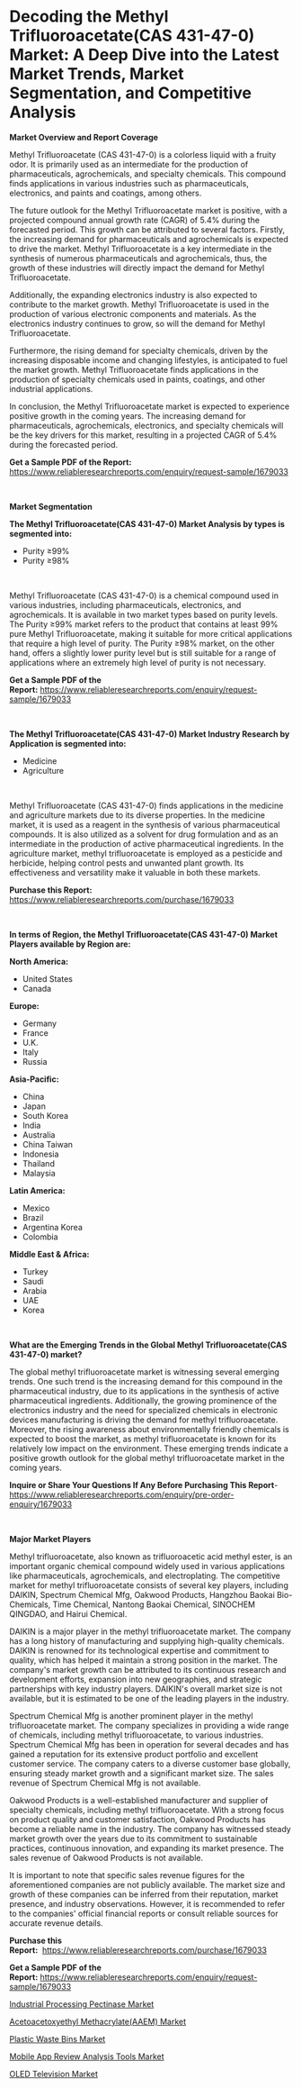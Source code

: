 <p><h1>Decoding the Methyl Trifluoroacetate(CAS 431-47-0) Market: A Deep Dive into the Latest Market Trends, Market Segmentation, and Competitive Analysis</h1></p><p><strong>Market Overview and Report Coverage</strong></p>
<p><p>Methyl Trifluoroacetate (CAS 431-47-0) is a colorless liquid with a fruity odor. It is primarily used as an intermediate for the production of pharmaceuticals, agrochemicals, and specialty chemicals. This compound finds applications in various industries such as pharmaceuticals, electronics, and paints and coatings, among others.</p><p>The future outlook for the Methyl Trifluoroacetate market is positive, with a projected compound annual growth rate (CAGR) of 5.4% during the forecasted period. This growth can be attributed to several factors. Firstly, the increasing demand for pharmaceuticals and agrochemicals is expected to drive the market. Methyl Trifluoroacetate is a key intermediate in the synthesis of numerous pharmaceuticals and agrochemicals, thus, the growth of these industries will directly impact the demand for Methyl Trifluoroacetate.</p><p>Additionally, the expanding electronics industry is also expected to contribute to the market growth. Methyl Trifluoroacetate is used in the production of various electronic components and materials. As the electronics industry continues to grow, so will the demand for Methyl Trifluoroacetate.</p><p>Furthermore, the rising demand for specialty chemicals, driven by the increasing disposable income and changing lifestyles, is anticipated to fuel the market growth. Methyl Trifluoroacetate finds applications in the production of specialty chemicals used in paints, coatings, and other industrial applications.</p><p>In conclusion, the Methyl Trifluoroacetate market is expected to experience positive growth in the coming years. The increasing demand for pharmaceuticals, agrochemicals, electronics, and specialty chemicals will be the key drivers for this market, resulting in a projected CAGR of 5.4% during the forecasted period.</p></p>
<p><strong>Get a Sample PDF of the Report:</strong> <a href="https://www.reliableresearchreports.com/enquiry/request-sample/1679033">https://www.reliableresearchreports.com/enquiry/request-sample/1679033</a></p>
<p>&nbsp;</p>
<p><strong>Market Segmentation</strong></p>
<p><strong>The Methyl Trifluoroacetate(CAS 431-47-0) Market Analysis by types is segmented into:</strong></p>
<p><ul><li>Purity ≥99%</li><li>Purity ≥98%</li></ul></p>
<p>&nbsp;</p>
<p><p>Methyl Trifluoroacetate (CAS 431-47-0) is a chemical compound used in various industries, including pharmaceuticals, electronics, and agrochemicals. It is available in two market types based on purity levels. The Purity ≥99% market refers to the product that contains at least 99% pure Methyl Trifluoroacetate, making it suitable for more critical applications that require a high level of purity. The Purity ≥98% market, on the other hand, offers a slightly lower purity level but is still suitable for a range of applications where an extremely high level of purity is not necessary.</p></p>
<p><strong>Get a Sample PDF of the Report:</strong>&nbsp;<a href="https://www.reliableresearchreports.com/enquiry/request-sample/1679033">https://www.reliableresearchreports.com/enquiry/request-sample/1679033</a></p>
<p>&nbsp;</p>
<p><strong>The Methyl Trifluoroacetate(CAS 431-47-0) Market Industry Research by Application is segmented into:</strong></p>
<p><ul><li>Medicine</li><li>Agriculture</li></ul></p>
<p>&nbsp;</p>
<p><p>Methyl Trifluoroacetate (CAS 431-47-0) finds applications in the medicine and agriculture markets due to its diverse properties. In the medicine market, it is used as a reagent in the synthesis of various pharmaceutical compounds. It is also utilized as a solvent for drug formulation and as an intermediate in the production of active pharmaceutical ingredients. In the agriculture market, methyl trifluoroacetate is employed as a pesticide and herbicide, helping control pests and unwanted plant growth. Its effectiveness and versatility make it valuable in both these markets.</p></p>
<p><strong>Purchase this Report:</strong>&nbsp; <a href="https://www.reliableresearchreports.com/purchase/1679033">https://www.reliableresearchreports.com/purchase/1679033</a></p>
<p>&nbsp;</p>
<p><strong>In terms of Region, the Methyl Trifluoroacetate(CAS 431-47-0) Market Players available by Region are:</strong></p>
<p>
    <p> <strong> North America: </strong>
        <ul>
            <li>United States</li>
            <li>Canada</li>
        </ul>
        </p> 
    <p> <strong> Europe: </strong>
        <ul>
            <li>Germany</li>
            <li>France</li>
            <li>U.K.</li>
            <li>Italy</li>
            <li>Russia</li>
        </ul>
        </p> 
    <p> <strong> Asia-Pacific: </strong>
        <ul>
            <li>China</li>
            <li>Japan</li>
            <li>South Korea</li>
            <li>India</li>
            <li>Australia</li>
            <li>China Taiwan</li>
            <li>Indonesia</li>
            <li>Thailand</li>
            <li>Malaysia</li>
        </ul>
        </p> 
    <p> <strong> Latin America: </strong>
        <ul>
            <li>Mexico</li>
            <li>Brazil</li>
            <li>Argentina Korea</li>
            <li>Colombia</li>
        </ul>
        </p> 
    <p> <strong> Middle East & Africa: </strong>
        <ul>
            <li>Turkey</li>
            <li>Saudi</li>
            <li>Arabia</li>
            <li>UAE</li>
            <li>Korea</li>
        </ul>
    </p>
    </p>
<p>&nbsp;</p>
<p><strong>What are the Emerging Trends in the Global Methyl Trifluoroacetate(CAS 431-47-0) market?</strong></p>
<p><p>The global methyl trifluoroacetate market is witnessing several emerging trends. One such trend is the increasing demand for this compound in the pharmaceutical industry, due to its applications in the synthesis of active pharmaceutical ingredients. Additionally, the growing prominence of the electronics industry and the need for specialized chemicals in electronic devices manufacturing is driving the demand for methyl trifluoroacetate. Moreover, the rising awareness about environmentally friendly chemicals is expected to boost the market, as methyl trifluoroacetate is known for its relatively low impact on the environment. These emerging trends indicate a positive growth outlook for the global methyl trifluoroacetate market in the coming years.</p></p>
<p><strong>Inquire or Share Your Questions If Any Before Purchasing This Report</strong>- <a href="https://www.reliableresearchreports.com/enquiry/pre-order-enquiry/1679033">https://www.reliableresearchreports.com/enquiry/pre-order-enquiry/1679033</a></p>
<p>&nbsp;</p>
<p><strong>Major Market Players</strong></p>
<p><p>Methyl trifluoroacetate, also known as trifluoroacetic acid methyl ester, is an important organic chemical compound widely used in various applications like pharmaceuticals, agrochemicals, and electroplating. The competitive market for methyl trifluoroacetate consists of several key players, including DAIKIN, Spectrum Chemical Mfg, Oakwood Products, Hangzhou Baokai Bio-Chemicals, Time Chemical, Nantong Baokai Chemical, SINOCHEM QINGDAO, and Hairui Chemical.</p><p>DAIKIN is a major player in the methyl trifluoroacetate market. The company has a long history of manufacturing and supplying high-quality chemicals. DAIKIN is renowned for its technological expertise and commitment to quality, which has helped it maintain a strong position in the market. The company's market growth can be attributed to its continuous research and development efforts, expansion into new geographies, and strategic partnerships with key industry players. DAIKIN's overall market size is not available, but it is estimated to be one of the leading players in the industry.</p><p>Spectrum Chemical Mfg is another prominent player in the methyl trifluoroacetate market. The company specializes in providing a wide range of chemicals, including methyl trifluoroacetate, to various industries. Spectrum Chemical Mfg has been in operation for several decades and has gained a reputation for its extensive product portfolio and excellent customer service. The company caters to a diverse customer base globally, ensuring steady market growth and a significant market size. The sales revenue of Spectrum Chemical Mfg is not available.</p><p>Oakwood Products is a well-established manufacturer and supplier of specialty chemicals, including methyl trifluoroacetate. With a strong focus on product quality and customer satisfaction, Oakwood Products has become a reliable name in the industry. The company has witnessed steady market growth over the years due to its commitment to sustainable practices, continuous innovation, and expanding its market presence. The sales revenue of Oakwood Products is not available.</p><p>It is important to note that specific sales revenue figures for the aforementioned companies are not publicly available. The market size and growth of these companies can be inferred from their reputation, market presence, and industry observations. However, it is recommended to refer to the companies' official financial reports or consult reliable sources for accurate revenue details.</p></p>
<p><strong>Purchase this Report:</strong>&nbsp;&nbsp;<a href="https://www.reliableresearchreports.com/purchase/1679033">https://www.reliableresearchreports.com/purchase/1679033</a></p>
<p></p>
<p><strong>Get a Sample PDF of the Report:</strong>&nbsp;<a href="https://www.reliableresearchreports.com/enquiry/request-sample/1679033">https://www.reliableresearchreports.com/enquiry/request-sample/1679033</a></p>
<p><p><a href="https://www.linkedin.com/pulse/industrial-processing-pectinase-market-size/">Industrial Processing Pectinase Market</a></p><p><a href="https://github.com/RichRobinson5/Market-Research-Report-List-2/blob/main/acetoacetoxyethyl-methacrylateaaem-market.md">Acetoacetoxyethyl Methacrylate(AAEM) Market</a></p><p><a href="https://medium.com/@elwyncarter2023/plastic-waste-bins-market-size-growth-forecast-2023-2030-c2351db50b27">Plastic Waste Bins Market</a></p><p><a href="https://www.linkedin.com/pulse/decoding-mobile-app-review-analysis-tools-market-deep/">Mobile App Review Analysis Tools Market</a></p><p><a href="https://medium.com/@vivianejast/oled-television-market-size-growth-forecast-2023-2030-0a29456bdf7f">OLED Television Market</a></p></p>
